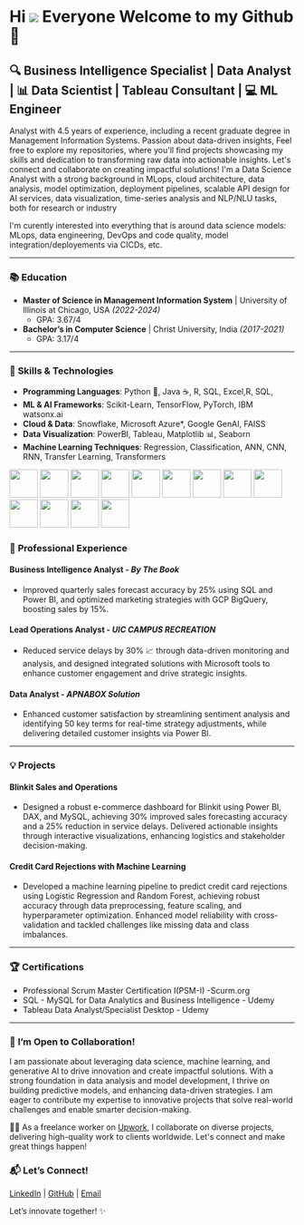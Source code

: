 Hi ![](https://user-images.githubusercontent.com/18350557/176309783-0785949b-9127-417c-8b55-ab5a4333674e.gif) Everyone Welcome to my Github🚀
================================================================================================================================================ 

## 🔍 Business Intelligence Specialist | Data Analyst | 📊 Data Scientist | Tableau Consultant | 💻 ML Engineer 

Analyst with 4.5 years of experience, including a recent graduate degree in Management Information Systems. Passion about data-driven insights, Feel free to explore my repositories, where you'll find projects showcasing my skills and dedication to transforming raw data into actionable insights. Let's connect and collaborate on creating impactful solutions!
I'm a Data Science Analyst with a strong background in MLops, cloud architecture, data analysis, model optimization, deployment pipelines, scalable API design for AI services, data visualization, time-series analysis and NLP/NLU tasks, both for research or industry

I'm curently interested into everything that is around data science models: MLops, data engineering, DevOps and code quality, model integration/deployements via CICDs, etc.

---

### 📚 **Education**
- **Master of Science in Management Information System** | University of Illinois at Chicago, USA _(2022-2024)_
  - GPA: 3.67/4
- **Bachelor’s in Computer Science** | Christ University, India _(2017-2021)_
  - GPA: 3.17/4

---

### 🧠 **Skills & Technologies**
- **Programming Languages**: Python 🐍, Java ☕, R, SQL, Excel,R, SQL,
- **ML & AI Frameworks**: Scikit-Learn, TensorFlow, PyTorch, IBM watsonx.ai
- **Cloud & Data**: Snowflake, Microsoft Azure*, Google GenAI, FAISS
- **Data Visualization**: PowerBI, Tableau, Matplotlib 📊, Seaborn
- **Machine Learning Techniques**: Regression, Classification, ANN, CNN, RNN, Transfer Learning, Transformers

<code><img height="50" src="https://www.vectorlogo.zone/logos/python/python-ar21.svg"></code>
<code><img height="50" src="https://www.vectorlogo.zone/logos/docker/docker-ar21.svg"></code>
<code><img height="50" src="https://www.vectorlogo.zone/logos/tensorflow/tensorflow-ar21.svg"></code>
<code><img height="50" src="https://www.vectorlogo.zone/logos/google_cloud/google_cloud-ar21.svg"></code>
<code><img height="50" src="https://www.vectorlogo.zone/logos/google_cloud_run/google_cloud_run-ar21.svg"></code>
<code><img height="50" src="https://www.vectorlogo.zone/logos/mysql/mysql-ar21.svg"></code>
<code><img height="50" src="https://www.vectorlogo.zone/logos/amazon_aws/amazon_aws-ar21.svg"></code>
<code><img height="50" src="https://www.vectorlogo.zone/logos/mongodb/mongodb-ar21.svg"></code>
<code><img height="50" src="https://www.vectorlogo.zone/logos/w3_html5/w3_html5-ar21.svg"></code>
<code><img height="50" src="https://www.vectorlogo.zone/logos/r-project/r-project-ar21.svg"></code>
<code><img height="50" src="https://www.vectorlogo.zone/logos/gnu_bash/gnu_bash-ar21.svg"></code>
<code><img height="50" src="https://www.vectorlogo.zone/logos/microsoft_azure/microsoft_azure-ar21.svg"></code>
<code><img height="50" src="https://www.vectorlogo.zone/logos/azurecontainerregistry/azurecontainerregistry-ar21.svg"></code>

                                

### 🔬 **Professional Experience**
#### **Business Intelligence Analyst** - *By The Book*
- Improved quarterly sales forecast accuracy by 25% using SQL and Power BI, and optimized marketing strategies with GCP BigQuery, boosting sales by 15%.
  
#### **Lead Operations Analyst** - *UIC CAMPUS RECREATION*
- Reduced service delays by 30% 📈 through data-driven monitoring and analysis, and designed integrated solutions with Microsoft tools to enhance customer engagement and drive strategic insights. 

#### **Data Analyst** - *APNABOX Solution*
- Enhanced customer satisfaction by streamlining sentiment analysis and identifying 50 key terms for real-time strategy adjustments, while delivering detailed customer insights via Power BI.

---

### 💡 **Projects**
#### **Blinkit Sales and Operations**
- Designed a robust e-commerce dashboard for Blinkit using Power BI, DAX, and MySQL, achieving 30% improved sales forecasting accuracy and a 25% reduction in service delays. Delivered actionable insights through interactive visualizations, enhancing logistics and stakeholder decision-making.

#### **Credit Card Rejections with Machine Learning**
- Developed a machine learning pipeline to predict credit card rejections using Logistic Regression and Random Forest, achieving robust accuracy through data preprocessing, feature scaling, and hyperparameter optimization. Enhanced model reliability with cross-validation and tackled challenges like missing data and class imbalances.

---

### 🏆 **Certifications**
- Professional Scrum Master Certification I(PSM-I) -Scurm.org
- SQL - MySQL for Data Analytics and Business Intelligence - Udemy
- Tableau Data Analyst/Specialist Desktop - Udemy

---

### 💞️ **I’m Open to Collaboration!**
I am passionate about leveraging data science, machine learning, and generative AI to drive innovation and create impactful solutions. With a strong foundation in data analysis and model development, I thrive on building predictive models, and enhancing data-driven strategies. I am eager to contribute my expertise to innovative projects that solve real-world challenges and enable smarter decision-making. 

👨‍💻 As a freelance worker on [Upwork](https://www.upwork.com/freelancers/~01398067142836ad02?viewMode=1), I collaborate on diverse projects, delivering high-quality work to clients worldwide. Let's connect and make great things happen!

### 📬 **Let’s Connect!**
[LinkedIn](https://www.linkedin.com/in/manoteja48) | [GitHub](https://github.com/ManoTeja4858) | [Email](mailto:manoteja4488@gmail.com)

Let’s innovate together! ✨
<!---
ManoTeja4858/ManoTeja4858 is a ✨ special ✨ repository because its `README.md` (this file) appears on your GitHub profile.
You can click the Preview link to take a look at your changes.
--->
